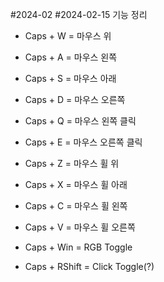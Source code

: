 #2024-02 
#2024-02-15 
기능 정리
- Caps + W = 마우스 위
- Caps + A = 마우스 왼쪽
- Caps + S = 마우스 아래
- Caps + D = 마우스 오른쪽 

- Caps + Q = 마우스 왼쪽 클릭
- Caps + E = 마우스 오른쪽 클릭

- Caps + Z = 마우스 휠 위
- Caps + X = 마우스 휠 아래
- Caps + C = 마우스 휠 왼쪽
- Caps + V = 마우스 휠 오른쪽
- Caps + Win = RGB Toggle
- Caps + RShift = Click Toggle(?)